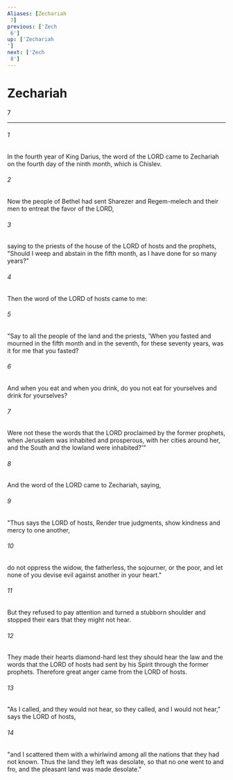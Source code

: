 ```yaml
---
Aliases: [Zechariah 7]
previous: ['Zech 6']
up: ['Zechariah']
next: ['Zech 8']
---
```

# Zechariah 7

***
 

###### 1 
In the fourth year of King Darius, the word of the LORD came to Zechariah on the fourth day of the ninth month, which is Chislev.  

###### 2 
Now the people of Bethel had sent Sharezer and Regem-melech and their men to entreat the favor of the LORD,  

###### 3 
saying to the priests of the house of the LORD of hosts and the prophets, "Should I weep and abstain in the fifth month, as I have done for so many years?"  

###### 4 
Then the word of the LORD of hosts came to me:  

###### 5 
"Say to all the people of the land and the priests, 'When you fasted and mourned in the fifth month and in the seventh, for these seventy years, was it for me that you fasted?  

###### 6 
And when you eat and when you drink, do you not eat for yourselves and drink for yourselves?  

###### 7 
Were not these the words that the LORD proclaimed by the former prophets, when Jerusalem was inhabited and prosperous, with her cities around her, and the South and the lowland were inhabited?'"  

###### 8 
And the word of the LORD came to Zechariah, saying,  

###### 9 
"Thus says the LORD of hosts, Render true judgments, show kindness and mercy to one another,  

###### 10 
do not oppress the widow, the fatherless, the sojourner, or the poor, and let none of you devise evil against another in your heart."  

###### 11 
But they refused to pay attention and turned a stubborn shoulder and stopped their ears that they might not hear.  

###### 12 
They made their hearts diamond-hard lest they should hear the law and the words that the LORD of hosts had sent by his Spirit through the former prophets. Therefore great anger came from the LORD of hosts.  

###### 13 
"As I called, and they would not hear, so they called, and I would not hear," says the LORD of hosts,  

###### 14 
"and I scattered them with a whirlwind among all the nations that they had not known. Thus the land they left was desolate, so that no one went to and fro, and the pleasant land was made desolate."
